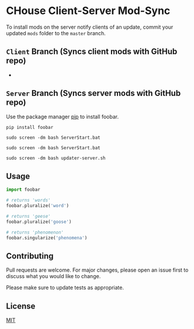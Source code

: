 # CHouse Client-Server Mod-Sync


To install mods on the server notify clients of an update, commit your updated `mods` folder to the `master` branch. 


## `Client` Branch (Syncs client mods with GitHub repo)
- 


## `Server` Branch (Syncs server mods with GitHub repo)

Use the package manager [pip](https://pip.pypa.io/en/stable/) to install foobar.

```bash
pip install foobar
```


`sudo screen -dm bash ServerStart.bat`


`sudo screen -dm bash ServerStart.bat`


`sudo screen -dm bash updater-server.sh`


## Usage

```python
import foobar

# returns 'words'
foobar.pluralize('word')

# returns 'geese'
foobar.pluralize('goose')

# returns 'phenomenon'
foobar.singularize('phenomena')
```

## Contributing

Pull requests are welcome. For major changes, please open an issue first
to discuss what you would like to change.

Please make sure to update tests as appropriate.

## License

[MIT](https://choosealicense.com/licenses/mit/)
